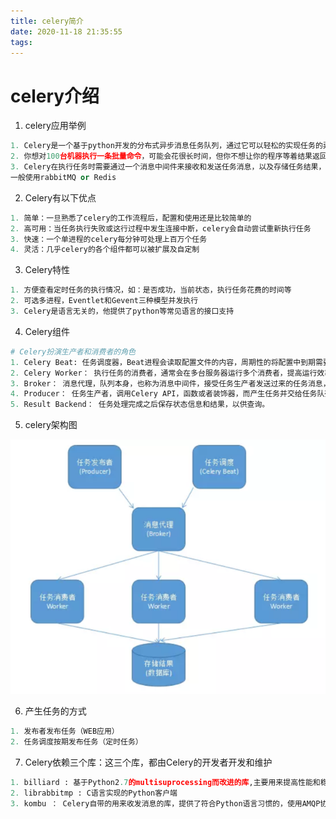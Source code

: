 ```yaml
---
title: celery简介
date: 2020-11-18 21:35:55
tags:
---
```


# celery介绍

1. celery应用举例

```python
1. Celery是一个基于python开发的分布式异步消息任务队列，通过它可以轻松的实现任务的异步处理，如果你的业务场景中需要用到异步任务，就可以考虑使用celery。
2. 你想对100台机器执行一条批量命令，可能会花很长时间，但你不想让你的程序等着结果返回，而是给你返回一个任务ID，你过一段时间只需拿着这个任务id就可以拿到任务执行结果，在任务执行中进行时，你可以继续做其他的事情。
3. Celery在执行任务时需要通过一个消息中间件来接收和发送任务消息，以及存储任务结果，
一般使用rabbitMQ or Redis
```

2. Celery有以下优点

```python
1. 简单：一旦熟悉了celery的工作流程后，配置和使用还是比较简单的
2. 高可用：当任务执行失败或这行过程中发生连接中断，celery会自动尝试重新执行任务
3. 快速：一个单进程的celery每分钟可处理上百万个任务
4. 灵活：几乎celery的各个组件都可以被扩展及自定制
```

3. Celery特性

```python
1. 方便查看定时任务的执行情况，如：是否成功，当前状态，执行任务花费的时间等
2. 可选多进程，Eventlet和Gevent三种模型并发执行
3. Celery是语言无关的，他提供了python等常见语言的接口支持
```

4. Celery组件

```python
# Celery扮演生产者和消费者的角色
1. Celery Beat: 任务调度器，Beat进程会读取配置文件的内容，周期性的将配置中到期需要执行的任务发送给任务队列。
2. Celery Worker： 执行任务的消费者，通常会在多台服务器运行多个消费者，提高运行效率。
3. Broker： 消息代理，队列本身，也称为消息中间件，接受任务生产者发送过来的任务消息，存进队列再按序分发给任务消费方（通常是消息队列或者数据库）。
4. Producer： 任务生产者，调用Celery API，函数或者装饰器，而产生任务并交给任务队列处理的都是任务生产者。
5. Result Backend： 任务处理完成之后保存状态信息和结果，以供查询。
```

5. celery架构图

<img src="celery简介/celery.png" />

6. 产生任务的方式

```python
1. 发布者发布任务（WEB应用）
2. 任务调度按期发布任务（定时任务）
```

7. Celery依赖三个库：这三个库，都由Celery的开发者开发和维护

```python
1. billiard : 基于Python2.7的multisuprocessing而改进的库,主要用来提高性能和稳定性。
2. librabbitmp : C语言实现的Python客户端
3. kombu ： Celery自带的用来收发消息的库，提供了符合Python语言习惯的，使用AMQP协议的高级接口
```

